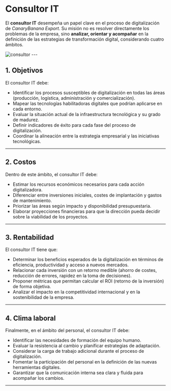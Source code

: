 # Consultor IT

El **consultor IT** desempeña un papel clave en el proceso de digitalización de *CanaryBanana Export*. Su misión no es resolver directamente los problemas de la empresa, sino **analizar, orientar y acompañar** en la definición de las estrategias de transformación digital, considerando cuatro ámbitos.

<img alt="consultor" src="../img/consultores.jpg">
---

## 1. Objetivos
El consultor IT debe:

- Identificar los procesos susceptibles de digitalización en todas las áreas (producción, logística, administración y comercialización).  
- Mapear las tecnologías habilitadoras digitales que podrían aplicarse en cada entorno.  
- Evaluar la situación actual de la infraestructura tecnológica y su grado de madurez.  
- Definir indicadores de éxito para cada fase del proceso de digitalización.  
- Coordinar la alineación entre la estrategia empresarial y las iniciativas tecnológicas.  

---

## 2. Costos
Dentro de este ámbito, el consultor IT debe: 

- Estimar los recursos económicos necesarios para cada acción digitalizadora.  
- Diferenciar entre inversiones iniciales, costes de implantación y gastos de mantenimiento.  
- Priorizar las áreas según impacto y disponibilidad presupuestaria.  
- Elaborar proyecciones financieras para que la dirección pueda decidir sobre la viabilidad de los proyectos.  

---

## 3. Rentabilidad
El consultor IT tiene que:  

- Determinar los beneficios esperados de la digitalización en términos de eficiencia, productividad y acceso a nuevos mercados.  
- Relacionar cada inversión con un retorno medible (ahorro de costes, reducción de errores, rapidez en la toma de decisiones).  
- Proponer métricas que permitan calcular el ROI (retorno de la inversión) de forma objetiva.  
- Analizar el impacto en la competitividad internacional y en la sostenibilidad de la empresa.  

---

## 4. Clima laboral
Finalmente, en el ámbito del personal, el consultor IT debe:  

- Identificar las necesidades de formación del equipo humano.  
- Evaluar la resistencia al cambio y planificar estrategias de adaptación.  
- Considerar la carga de trabajo adicional durante el proceso de digitalización.  
- Fomentar la participación del personal en la definición de las nuevas herramientas digitales.  
- Garantizar que la comunicación interna sea clara y fluida para acompañar los cambios.  

---


